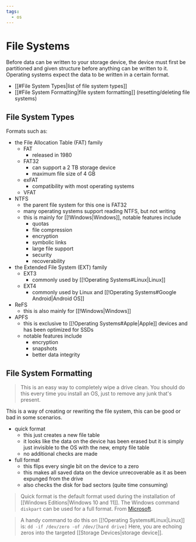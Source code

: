```yaml
---
tags:
  - os
---
```

# File Systems

Before data can be written to your storage device, the device must first be partitioned and given structure before anything can be written to it. Operating systems expect the data to be written in a certain format.

- [[#File System Types|list of file system types]]
- [[#File System Formatting|file system formatting]] (resetting/deleting file systems)

## File System Types

Formats such as:

- the File Allocation Table (FAT) family
	- FAT
		- released in 1980
	- FAT32
		- can support a 2 TB storage device
		- maximum file size of 4 GB
	- exFAT
		- compatibility with most operating systems
	- VFAT
- NTFS
	- the parent file system for this one is FAT32
	- many operating systems support reading NTFS, but not writing
	- this is mainly for [[!Windows|Windows]], notable features include
		- quotas
		- file compression
		- encryption
		- symbolic links
		- large file support
		- security
		- recoverability
- the Extended File System (EXT) family
	- EXT3
		- commonly used by [[!Operating Systems#Linux|Linux]]
	- EXT4
		- commonly used by Linux and [[!Operating Systems#Google Android|Android OS]]
- ReFS
	- this is also mainly for [[!Windows|Windows]]
- APFS
	- this is exclusive to [[!Operating Systems#Apple|Apple]] devices and has been optimized for SSDs
	- notable features include
		- encryption
		- snapshots
		- better data integrity

## File System Formatting

>This is an easy way to completely wipe a drive clean.
>You should do this every time you install an OS, just to remove any junk that's present.

This is a way of creating or rewriting the file system, this can be good or bad in some scenarios.

- quick format
	- this just creates a new file table
	- it looks like the data on the device has been erased but it is simply just invisible to the OS with the new, empty file table
	- no additional checks are made
- full format
	- this flips every single bit on the device to a zero
	- this makes all saved data on the device unrecoverable as it as been expunged from the drive
	- also checks the disk for bad sectors (quite time consuming)

>Quick format is the default format used during the installation of [[Windows Editions|Windows 10 and 11]].
>The Windows command `diskpart` can be used for a full format.
>From [Microsoft](https://learn.microsoft.com/en-us/windows-server/administration/windows-commands/diskpart).

>A handy command to do this on [[!Operating Systems#Linux|Linux]] is:
>`dd -if /dev/zero -of /dev/[hard drive]`
>Here, you are echoing zeros into the targeted [[Storage Devices|storage device]].
